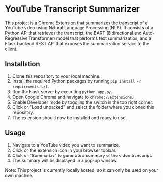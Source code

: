 # YouTube Transcript Summarizer

This project is a Chrome Extension that summarizes the transcript of a YouTube video using Natural Language Processing (NLP). It consists of a Python API that retrieves the transcript, the BART (Bidirectional and Auto-Regressive Transformer) model that performs text summarization, and a Flask backend REST API that exposes the summarization service to the client.

## Installation

1. Clone this repository to your local machine.
2. Install the required Python packages by running `pip install -r requirements.txt`.
3. Run the Flask server by executing `python app.py`.
4. Open Google Chrome and navigate to `chrome://extensions`.
5. Enable Developer mode by toggling the switch in the top right corner.
6. Click on "Load unpacked" and select the folder where you cloned this repository.
7. The extension should now be installed and ready to use.

## Usage

1. Navigate to a YouTube video you want to summarize.
2. Click on the extension icon in your browser toolbar.
3. Click on "Summarize" to generate a summary of the video transcript.
4. The summary will be displayed in a pop-up window.

Note: This project is currently locally hosted, so it can only be used on your own machine.
